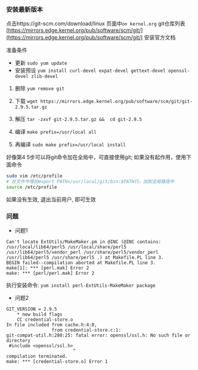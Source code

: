 ### 安装最新版本

点击https://git-scm.com/download/linux 页面中`on kernel.org`
git仓库列表[https://mirrors.edge.kernel.org/pub/software/scm/git/](https://mirrors.edge.kernel.org/pub/software/scm/git/)
安装官方文档

准备条件
- 更新 `sudo yum update`
- 安装预设 `yum install curl-devel expat-devel gettext-devel openssl-devel zlib-devel`

1. 删除 `yum remove git`

2. 下载 `wget https://mirrors.edge.kernel.org/pub/software/scm/git/git-2.9.5.tar.gz`

3. 解压 `tar -zxvf git-2.9.5.tar.gz &&  cd git-2.9.5`

4. 编译 `make prefix=/usr/local all`

5. 再编译 `sudo make prefix=/usr/local install`

好像第4 5步可以将git命令加在全局中，可直接使用git;
如果没有起作用，使用下面命令
```sh
sudo vim /etc/profile
# 在文件中增加export PATH=/usr/local/git/bin:$PATH行，加到全局路径中
source /etc/profile
```
如果没有生效, 退出当前用户, 即可生效

### 问题
- 问题1
```
Can't locate ExtUtils/MakeMaker.pm in @INC (@INC contains: /usr/local/lib64/perl5 /usr/local/share/perl5 /usr/lib64/perl5/vendor_perl /usr/share/perl5/vendor_perl /usr/lib64/perl5 /usr/share/perl5 .) at Makefile.PL line 3.
BEGIN failed--compilation aborted at Makefile.PL line 3.
make[1]: *** [perl.mak] Error 2
make: *** [perl/perl.mak] Error 2
```
执行安装命令: `yum install perl-ExtUtils-MakeMaker package`

- 问题2
```
GIT_VERSION = 2.9.5
    * new build flags
    CC credential-store.o
In file included from cache.h:4:0,
                 from credential-store.c:1:
git-compat-util.h:280:25: fatal error: openssl/ssl.h: No such file or directory
 #include <openssl/ssl.h>
                         ^
compilation terminated.
make: *** [credential-store.o] Error 1
```
